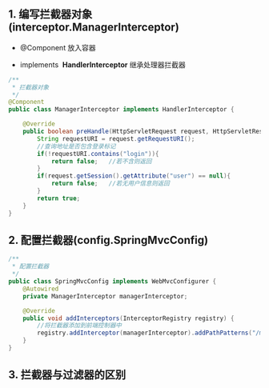## 1. 编写拦截器对象(interceptor.ManagerInterceptor)

- @Component 放入容器
    
- implements  **HandlerInterceptor** 继承处理器拦截器
    

```java
/**
 * 拦截器对象
 */
@Component
public class ManagerInterceptor implements HandlerInterceptor {

    @Override
    public boolean preHandle(HttpServletRequest request, HttpServletResponse response, Object handler) throws Exception {
        String requestURI = request.getRequestURI();
        //查询地址是否包含登录标记
        if(!requestURI.contains("login")){
            return false;	//若不含则返回
        }
        if(request.getSession().getAttribute("user") == null){
            return false;	//若无用户信息则返回
        }
        return true;
    }
}
```

## 2. 配置拦截器(config.SpringMvcConfig)

```java
/**
 * 配置拦截器
 */
public class SpringMvcConfig implements WebMvcConfigurer {
    @Autowired
    private ManagerInterceptor managerInterceptor;

    @Override
    public void addInterceptors(InterceptorRegistry registry) {
        //将拦截器添加到前端控制器中
        registry.addInterceptor(managerInterceptor).addPathPatterns("/manager/**");
    }
}
```


## 3. 拦截器与过滤器的区别

